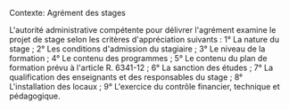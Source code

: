 Contexte: Agrément des stages

L'autorité administrative compétente pour délivrer l'agrément examine le projet de stage selon les critères d'appréciation suivants : 1° La nature du stage ; 2° Les conditions d'admission du stagiaire ; 3° Le niveau de la formation ; 4° Le contenu des programmes ; 5° Le contenu du plan de formation prévu à l'article R. 6341-12 ; 6° La sanction des études ; 7° La qualification des enseignants et des responsables du stage ; 8° L'installation des locaux ; 9° L'exercice du contrôle financier, technique et pédagogique.